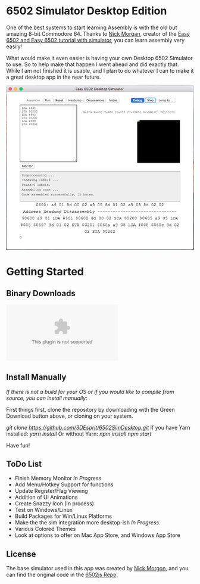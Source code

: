 # 6502 Simulator Desktop Edition

One of the best systems to start learning Assembly is with the old but amazing 8-bit Commodore 64. 
Thanks to [Nick Morgan](https://twitter.com/skilldrick), creator of the [Easy 6502 and Easy 6502 tutorial with simulator](http://skilldrick.github.io/easy6502/), you can learn assembly very easily!

What would make it even easier is having your own Desktop 6502 Simulator to use. So to help make that happen
I went ahead and did exactly that. While I am not finished it is usable, and I plan to do whatever I can to 
make it a great desktop app in the near future.

![Alt text](/assets/6502Desktop_SS.png "6502Desktop on OSX")


# Getting Started


## Binary Downloads

![OSX Build 0.3.7](https://github.com/3DEsprit/6502SimDesktop/releases/download/0.3.7/6502Desktop-OSX_0.3.7.zip "OSX Build 0.3.7")


## Install Manually

_If there is not a build for your OS or if you would like to compile from source, you can install manually:_

First things first, clone the repository by downloading with the Green Download button above, or cloning on your system.


*git clone https://github.com/3DEsprit/6502SimDesktop.git*
If you have Yarn installed: *yarn install* 
Or without Yarn: *npm install*
*npm start*

Have fun!


## ToDo List

* Finish Memory Monitor *In Progress*
* Add Menu/Hotkey Support for functions
* Update Register/Flag Viewing
* Addition of UI Animations
* Create Snazzy Icon (In process)
* Test on Windows/Linux
* Build Packages for Win/Linux Platforms
* Make the the sim integration more desktop-ish *In Progress*.
* Various Colored Themes
* Look at options to offer on Mac App Store, and Windows App Store

## License

The base simulator used in this app was created by [Nick Morgon](https://twitter.com/skilldrick), and you can find the original code in the [6502js Repo](https://github.com/skilldrick/6502js).

